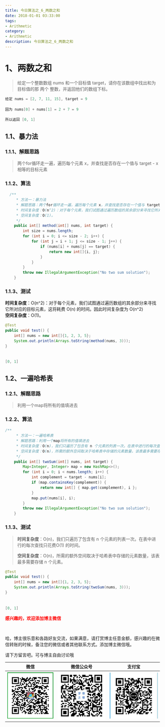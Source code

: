 ```yaml
---
title: 今日算法之_6_两数之和
date: 2018-01-01 03:33:00
tags: 
- Arithmetic
category: 
- Arithmetic
description: 今日算法之_6_两数之和
---
```




# 1、两数之和
> 给定一个整数数组 nums 和一个目标值 target，请你在该数组中找出和为目标值的那 两个 整数，并返回他们的数组下标。
>

```java
给定 nums = [2, 7, 11, 15], target = 9    

因为 nums[0] + nums[1] = 2 + 7 = 9

所以返回 [0, 1]
```



## 1.1、暴力法

### 1.1.1、解题思路 

> 两个for循环走一遍，遍历每个元素 x，并查找是否存在一个值与 target - x 相等的目标元素

### 1.1.2、算法 

```java
  /**
     * 方法一：暴力法
     * 解题思路：两个for循环走一遍，遍历每个元素 x，并查找是否存在一个值与 target - x 相等的目标元素
     * 时间复杂度：O(n^2)：对于每个元素，我们试图通过遍历数组的其余部分来寻找它所对应的目标元素，这将耗费 O(n) 的时间。因此时间复杂度为 O(n^2)
     * 空间复杂度：O(1)。
     */
    public int[] method(int[] nums, int target) {
        int size = nums.length;
        for (int i = 0; i <= size - 2; i++) {
            for (int j = i + 1; j <= size - 1; j++) {
                if (nums[i] + nums[j] == target) {
                    return new int[]{i, j};
                }
            }
        }
        throw new IllegalArgumentException("No two sum solution");
    }
```



### 1.1.3、测试  

**时间复杂度**：O(n^2)：对于每个元素，我们试图通过遍历数组的其余部分来寻找它所对应的目标元素，这将耗费 O(n) 的时间。因此时间复杂度为 O(n^2)    
**空间复杂度**：O(1)。

```java
@Test
public void test() {
    int[] nums = new int[]{1, 2, 3, 5};
    System.out.println(Arrays.toString(method(nums, 3)));
}


[0, 1]
```



## 1.2、一遍哈希表

### 1.2.1、解题思路 

> 利用一个map将所有的值填进去

### 1.2.2、算法 

```java
/**
     * 方法一：一遍哈希表
     * 解题思路：利用一个map将所有的值填进去
     * 时间复杂度：O(n)，我们只遍历了包含有 n 个元素的列表一次。在表中进行的每次查找只花费O(1) 的时间。
     * 空间复杂度：O(n)，所需的额外空间取决于哈希表中存储的元素数量，该表最多需要存储 n 个元素。
     */
    public int[] twoSum(int[] nums, int target) {
        Map<Integer, Integer> map = new HashMap<>();
        for (int i = 0; i < nums.length; i++) {
            int complement = target - nums[i];
            if (map.containsKey(complement)) {
                return new int[] { map.get(complement), i };
            }
            map.put(nums[i], i);
        }
        throw new IllegalArgumentException("No two sum solution");
    }
```



### 1.1.3、测试  

>  **时间复杂度**：O(n)，我们只遍历了包含有 n 个元素的列表一次。在表中进行的每次查找只花费O(1) 的时间。    
>
> **空间复杂度**：O(n)，所需的额外空间取决于哈希表中存储的元素数量，该表最多需要存储 n 个元素。

```java
@Test
public void test() {
    int[] nums = new int[]{1, 2, 3, 5};
    System.out.println(Arrays.toString(twoSum(nums, 3)));
}


[0, 1]
```










  **<font  color="red">感兴趣的，欢迎添加博主微信 </font>**       

​    

哈，博主很乐意和各路好友交流，如果满意，请打赏博主任意金额，感兴趣的在微信转账的时候，备注您的微信或者其他联系方式。添加博主微信哦。    

请下方留言吧。可与博主自由讨论哦   



|微信 | 微信公众号|支付宝|
|:-------:|:-------:|:------:|
| ![微信](https://raw.githubusercontent.com/HealerJean/HealerJean.github.io/master/assets/img/tctip/weixin.jpg)|![微信公众号](https://raw.githubusercontent.com/HealerJean/HealerJean.github.io/master/assets/img/my/qrcode_for_gh_a23c07a2da9e_258.jpg)|![支付宝](https://raw.githubusercontent.com/HealerJean/HealerJean.github.io/master/assets/img/tctip/alpay.jpg) |



<link rel="stylesheet" href="https://unpkg.com/gitalk/dist/gitalk.css">

<script src="https://unpkg.com/gitalk@latest/dist/gitalk.min.js"></script> 
<div id="gitalk-container"></div>    
 <script type="text/javascript">
    var gitalk = new Gitalk({
		clientID: `1d164cd85549874d0e3a`,
		clientSecret: `527c3d223d1e6608953e835b547061037d140355`,
		repo: `HealerJean.github.io`,
		owner: 'HealerJean',
		admin: ['HealerJean'],
		id: 'AAAAAAAAAAAAAAA',
    });
    gitalk.render('gitalk-container');
</script> 
